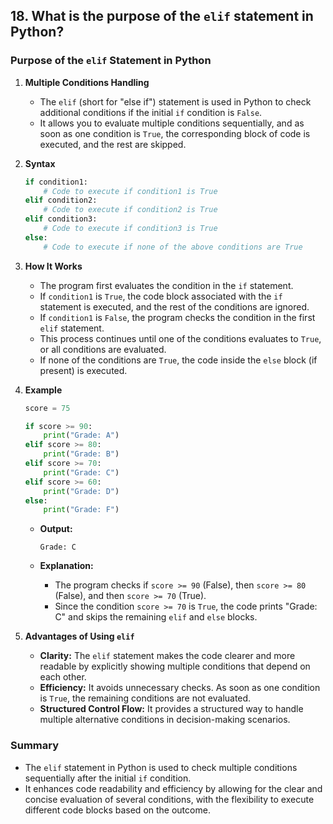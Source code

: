 ## 18. What is the purpose of the `elif` statement in Python?


### Purpose of the `elif` Statement in Python

1. **Multiple Conditions Handling**
   - The `elif` (short for "else if") statement is used in Python to check additional conditions if the initial `if` condition is `False`.
   - It allows you to evaluate multiple conditions sequentially, and as soon as one condition is `True`, the corresponding block of code is executed, and the rest are skipped.

2. **Syntax**
   ```python
   if condition1:
       # Code to execute if condition1 is True
   elif condition2:
       # Code to execute if condition2 is True
   elif condition3:
       # Code to execute if condition3 is True
   else:
       # Code to execute if none of the above conditions are True
   ```

3. **How It Works**
   - The program first evaluates the condition in the `if` statement.
   - If `condition1` is `True`, the code block associated with the `if` statement is executed, and the rest of the conditions are ignored.
   - If `condition1` is `False`, the program checks the condition in the first `elif` statement.
   - This process continues until one of the conditions evaluates to `True`, or all conditions are evaluated.
   - If none of the conditions are `True`, the code inside the `else` block (if present) is executed.

4. **Example**
   ```python
   score = 75

   if score >= 90:
       print("Grade: A")
   elif score >= 80:
       print("Grade: B")
   elif score >= 70:
       print("Grade: C")
   elif score >= 60:
       print("Grade: D")
   else:
       print("Grade: F")
   ```

   - **Output:**
     ```
     Grade: C
     ```

   - **Explanation:** 
     - The program checks if `score >= 90` (False), then `score >= 80` (False), and then `score >= 70` (True).
     - Since the condition `score >= 70` is `True`, the code prints "Grade: C" and skips the remaining `elif` and `else` blocks.

5. **Advantages of Using `elif`**
   - **Clarity:** The `elif` statement makes the code clearer and more readable by explicitly showing multiple conditions that depend on each other.
   - **Efficiency:** It avoids unnecessary checks. As soon as one condition is `True`, the remaining conditions are not evaluated.
   - **Structured Control Flow:** It provides a structured way to handle multiple alternative conditions in decision-making scenarios.

### Summary
- The `elif` statement in Python is used to check multiple conditions sequentially after the initial `if` condition.
- It enhances code readability and efficiency by allowing for the clear and concise evaluation of several conditions, with the flexibility to execute different code blocks based on the outcome.
